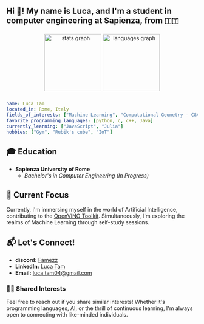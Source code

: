 <h2 align="left">Hi 👋! My name is Luca, and I'm a student in computer engineering at Sapienza, from 🇮🇹 </h2>

###

<div align="center">
  <img src="https://github-readme-stats.vercel.app/api?username=LucaTamSapienza&hide_title=false&hide_rank=false&show_icons=true&include_all_commits=true&count_private=true&disable_animations=false&theme=dracula&locale=en&hide_border=false&order=1" height="150" alt="stats graph"  />
  <img src="https://github-readme-stats.vercel.app/api/top-langs?username=LucaTamSapienza&locale=en&hide_title=false&layout=compact&card_width=320&langs_count=5&theme=dracula&hide_border=false&order=2" height="150" alt="languages graph"  />
</div>

###

```yaml
name: Luca Tam
located_in: Rome, Italy
fields_of_interests: ["Machine Learning", "Computational Geometry - CGAL", "Neural Network", "ns3"]
favorite programming languages: [python, c, c++, Java]
currently_learning: ["JavaScript", "Julia"]
hobbies: ["Gym", "Rubik's cube", "IoT"]
```

## 🎓 Education
- **Sapienza University of Rome**
  - *Bachelor's in Computer Engineering (In Progress)*

## 🚀 Current Focus
Currently, I'm immersing myself in the world of Artificial Intelligence, contributing to the [OpenVINO Toolkit](https://github.com/openvinotoolkit/openvino). Simultaneously, I'm exploring the realms of Machine Learning through self-study sessions.

## 📬 Let's Connect!
- **discord:** [Famezz]() 
- **LinkedIn:** [Luca Tam](https://www.linkedin.com/in/luca-tam-a1b0b9285/)
- **Email:** luca.tam04@gmail.com

### 👯‍♂️ Shared Interests
Feel free to reach out if you share similar interests! Whether it's programming languages, AI, or the thrill of continuous learning, I'm always open to connecting with like-minded individuals.
